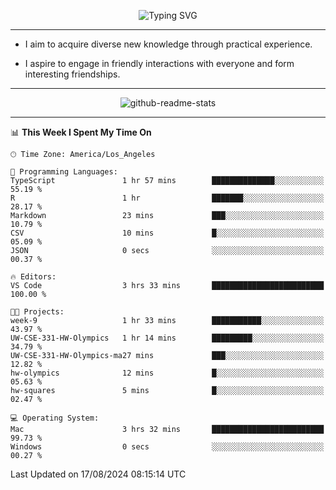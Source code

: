 <p align="center">
  <img src="https://readme-typing-svg.demolab.com?font=Fira+Code&weight=500&size=32&duration=2500&pause=1600&center=true&vCenter=true&random=false&width=1024&height=64&lines=Hi+there+%F0%9F%91%8B;I'm+delighted+you+could+make+it+here+%F0%9F%8E%89;I'm+Harry%2C+a+college+student+still+finding+my+way" alt="Typing SVG" />
</p>


---


- I aim to acquire diverse new knowledge through practical experience.

- I aspire to engage in friendly interactions with everyone and form interesting friendships.


---


<p align="center">
  <img src="https://github-readme-stats.vercel.app/api?username=Harry-Jing&show_icons=true" alt="github-readme-stats"/>
</p>


---

<!--START_SECTION:waka-->
📊 **This Week I Spent My Time On** 

```text
🕑︎ Time Zone: America/Los_Angeles

💬 Programming Languages: 
TypeScript               1 hr 57 mins        ██████████████░░░░░░░░░░░   55.19 % 
R                        1 hr                ███████░░░░░░░░░░░░░░░░░░   28.17 % 
Markdown                 23 mins             ███░░░░░░░░░░░░░░░░░░░░░░   10.79 % 
CSV                      10 mins             █░░░░░░░░░░░░░░░░░░░░░░░░   05.09 % 
JSON                     0 secs              ░░░░░░░░░░░░░░░░░░░░░░░░░   00.37 % 

🔥 Editors: 
VS Code                  3 hrs 33 mins       █████████████████████████   100.00 % 

🐱‍💻 Projects: 
week-9                   1 hr 33 mins        ███████████░░░░░░░░░░░░░░   43.97 % 
UW-CSE-331-HW-Olympics   1 hr 14 mins        █████████░░░░░░░░░░░░░░░░   34.79 % 
UW-CSE-331-HW-Olympics-ma27 mins             ███░░░░░░░░░░░░░░░░░░░░░░   12.82 % 
hw-olympics              12 mins             █░░░░░░░░░░░░░░░░░░░░░░░░   05.63 % 
hw-squares               5 mins              █░░░░░░░░░░░░░░░░░░░░░░░░   02.47 % 

💻 Operating System: 
Mac                      3 hrs 32 mins       █████████████████████████   99.73 % 
Windows                  0 secs              ░░░░░░░░░░░░░░░░░░░░░░░░░   00.27 % 
```


 Last Updated on 17/08/2024 08:15:14 UTC
<!--END_SECTION:waka-->
